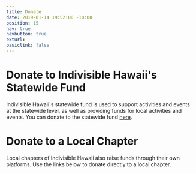 ```yaml
---
title: Donate
date: 2019-01-14 19:52:00 -10:00
position: 15
nav: true
navbutton: true
exturl: 
basiclink: false
---
```


# Donate to Indivisible Hawaii's Statewide Fund
Indivisible Hawaii's statewide fund is used to support activities and events at the statewide level, as well as providing funds for local activities and events. You can donate to the statewide fund [here](https://secure.actblue.com/donate/indivisiblehon425758363).

# Donate to a Local Chapter
Local chapters of Indivisible Hawaii also raise funds through their own platforms. Use the links below to donate directly to a local chapter.